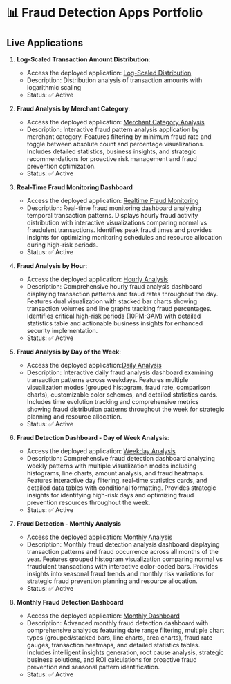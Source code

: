 # 📊 Fraud Detection Apps Portfolio

## Live Applications

1. **Log-Scaled Transaction Amount Distribution**:
   - Access the deployed application: [Log-Scaled Distribution](https://log-scaled-distribution.onrender.com)
   - Description: Distribution analysis of transaction amounts with logarithmic scaling
   - Status: ✅ Active

2. **Fraud Analysis by Merchant Category**:
   - Access the deployed application: [Merchant Category Analysis](https://merchant-category-analysis-20c3.onrender.com)
   - Description: Interactive fraud pattern analysis application by merchant category. Features filtering by minimum fraud rate and toggle between absolute count and percentage 
                  visualizations. Includes detailed statistics, business insights, and strategic recommendations for proactive risk management and fraud prevention optimization.
   - Status: ✅ Active
     
3. **Real-Time Fraud Monitoring Dashboard**
   - Access the deployed application: [Realtime Fraud Monitoring](https://realtime-fraud-monitoring.onrender.com)
   - Description: Real-time fraud monitoring dashboard analyzing temporal transaction patterns. Displays hourly fraud activity distribution with interactive visualizations 
     comparing normal vs fraudulent transactions. Identifies peak fraud times and provides insights for optimizing monitoring schedules and resource allocation during 
     high-risk periods.
   - Status: ✅ Active

4. **Fraud Analysis by Hour**:
   - Access the deployed application: [Hourly Analysis](https://hourly-analysis.onrender.com)
   - Description: Comprehensive hourly fraud analysis dashboard displaying transaction patterns and fraud rates throughout the day. Features dual visualization with stacked bar charts showing transaction volumes and line graphs tracking fraud percentages. Identifies critical high-risk periods (10PM-3AM) with detailed statistics table and actionable business insights for enhanced security implementation.
   - Status: ✅ Active
  
5. **Fraud Analysis by Day of the Week**:
   - Access the deployed application:[Daily Analysis](https://daily-analysis-cknt.onrender.com)
   - Description: Interactive daily fraud analysis dashboard examining transaction patterns across weekdays. Features multiple visualization modes (grouped histogram, fraud rate, comparison charts), customizable color schemes, and detailed statistics cards. Includes time evolution tracking and comprehensive metrics showing fraud distribution patterns throughout the week for strategic planning and resource allocation.
   - Status: ✅ Active
   
6. **Fraud Detection Dashboard - Day of Week Analysis**:
   - Access the deployed application: [Weekday Analysis](https://weekday-analysis.onrender.com)
   - Description: Comprehensive fraud detection dashboard analyzing weekly patterns with multiple visualization modes including histograms, line charts, amount analysis, and fraud heatmaps. Features interactive day filtering, real-time statistics cards, and detailed data tables with conditional formatting. Provides strategic insights for identifying high-risk days and optimizing fraud prevention resources throughout the week.
   - Status: ✅ Active

7. **Fraud Detection - Monthly Analysis**
   - Access the deployed application: [Monthly Analysis](https://monthly-analysis.onrender.com)
   - Description:  Monthly fraud detection analysis dashboard displaying transaction patterns and fraud occurrence across all months of the year. Features grouped histogram visualization comparing normal vs fraudulent transactions with interactive color-coded bars. Provides insights into seasonal fraud trends and monthly risk variations for strategic fraud prevention planning and resource allocation.
   - Status: ✅ Active

8. **Monthly Fraud Detection Dashboard**
   - Access the deployed application: [Monthly Dashboard](https://monthly-dashboard.onrender.com)
   - Description: Advanced monthly fraud detection dashboard with comprehensive analytics featuring date range filtering, multiple chart types (grouped/stacked bars, line charts, area charts), fraud rate gauges, transaction heatmaps, and detailed statistics tables. Includes intelligent insights generation, root cause analysis, strategic business solutions, and ROI calculations for proactive fraud prevention and seasonal pattern identification.
   - Status: ✅ Active









